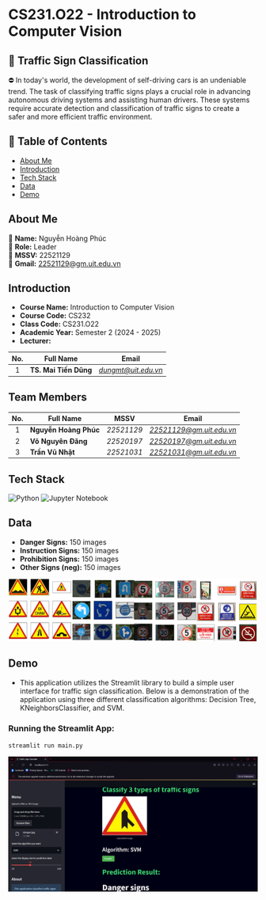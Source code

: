 # CS231.O22 - Introduction to Computer Vision

## 🚦 Traffic Sign Classification

⛔️ In today's world, the development of self-driving cars is an undeniable trend. The task of classifying traffic signs plays a crucial role in advancing autonomous driving systems and assisting human drivers. These systems require accurate detection and classification of traffic signs to create a safer and more efficient traffic environment.

## 📑 Table of Contents
- [About Me](#about-me)
- [Introduction](#introduction)
- [Tech Stack](#tech-stack)
- [Data](#data)
- [Demo](#demo)

## About Me
👋 **Name:** Nguyễn Hoàng Phúc  
👋 **Role:** Leader  
👋 **MSSV:** 22521129  
👋 **Gmail:** 22521129@gm.uit.edu.vn

## Introduction
- **Course Name:** Introduction to Computer Vision
- **Course Code:** CS232
- **Class Code:** CS231.O22
- **Academic Year:** Semester 2 (2024 - 2025)
- **Lecturer:**
 
| No. | Full Name | Email |
| :-: | --------- | ----- |
| 1   | **TS. Mai Tiến Dũng** | *dungmt@uit.edu.vn* |

## Team Members
| No. | Full Name        | MSSV      | Email                     |
| :-: | ---------------- | --------- | ------------------------- |
| 1   | **Nguyễn Hoàng Phúc** | *22521129* | *22521129@gm.uit.edu.vn* |
| 2   | **Võ Nguyên Đăng**    | *22520197* | *22520197@gm.uit.edu.vn* |
| 3   | **Trần Vũ Nhật**      | *22521031* | *22521031@gm.uit.edu.vn* |

## Tech Stack
![Python](https://img.shields.io/badge/python-3670A0?style=for-the-badge&logo=python&logoColor=ffdd54)
![Jupyter Notebook](https://img.shields.io/badge/jupyter-%23FA0F00.svg?style=for-the-badge&logo=jupyter&logoColor=white)


## Data
- **Danger Signs:** 150 images
- **Instruction Signs:** 150 images
- **Prohibition Signs:** 150 images
- **Other Signs (neg):** 150 images

![](./Demo/dataimage.png)

## Demo
- This application utilizes the Streamlit library to build a simple user interface for traffic sign classification. Below is a demonstration of the application using three different classification algorithms: Decision Tree, KNeighborsClassifier, and SVM.

### Running the Streamlit App: 

```bash
streamlit run main.py
```


![](./Demo/anhminhhoa.png)